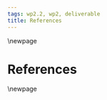 ```yaml
---
tags: wp2.2, wp2, deliverable
title: References
---
```


\newpage

# References

<div id="refs"></div>

\newpage
